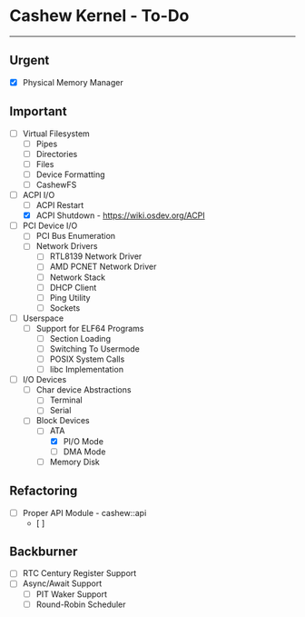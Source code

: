 # Cashew Kernel - To-Do
---

## Urgent

- [x] Physical Memory Manager


## Important
- [ ] Virtual Filesystem
	- [ ] Pipes
	- [ ] Directories
	- [ ] Files
	- [ ] Device Formatting
	- [ ] CashewFS 
- [ ] ACPI I/O 
	- [ ] ACPI Restart
	- [x] ACPI Shutdown - https://wiki.osdev.org/ACPI
- [ ] PCI Device I/O 
	- [ ] PCI Bus Enumeration
	- [ ] Network Drivers 
		- [ ] RTL8139 Network Driver
		- [ ] AMD PCNET Network Driver
		- [ ] Network Stack
		- [ ] DHCP Client
		- [ ] Ping Utility
		- [ ] Sockets
- [ ] Userspace
	- [ ] Support for ELF64 Programs
		- [ ] Section Loading
		- [ ] Switching To Usermode
		- [ ] POSIX System Calls
		- [ ] libc Implementation
- [ ] I/O Devices
	- [ ]  Char device Abstractions
		- [ ] Terminal
		- [ ] Serial  
	- [ ] Block Devices
		- [ ] ATA
			- [x] PI/O Mode
			- [ ] DMA Mode
		- [ ] Memory Disk 

## Refactoring
 - [ ] Proper API Module - cashew::api
	 - [ ] 


## Backburner
- [ ] RTC Century Register Support
- [ ] Async/Await Support
	- [ ] PIT Waker Support
	- [ ] Round-Robin Scheduler
